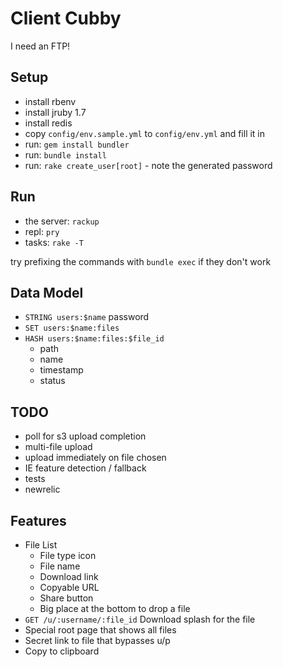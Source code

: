 # Client Cubby

I need an FTP!

## Setup

- install rbenv
- install jruby 1.7
- install redis
- copy `config/env.sample.yml` to `config/env.yml` and fill it in
- run: `gem install bundler`
- run: `bundle install`
- run: `rake create_user[root]` - note the generated password

## Run

- the server: `rackup`
- repl: `pry`
- tasks: `rake -T`

try prefixing the commands with `bundle exec` if they don't work

## Data Model

- `STRING users:$name` password
- `SET users:$name:files`
- `HASH users:$name:files:$file_id`
  - path
  - name
  - timestamp
  - status

## TODO

- poll for s3 upload completion
- multi-file upload
- upload immediately on file chosen
- IE feature detection / fallback
- tests
- newrelic

## Features
- File List
    - File type icon
    - File name
    - Download link
    - Copyable URL
    - Share button
    - Big place at the bottom to drop a file
- `GET /u/:username/:file_id`
  Download splash for the file
- Special root page that shows all files
- Secret link to file that bypasses u/p
- Copy to clipboard